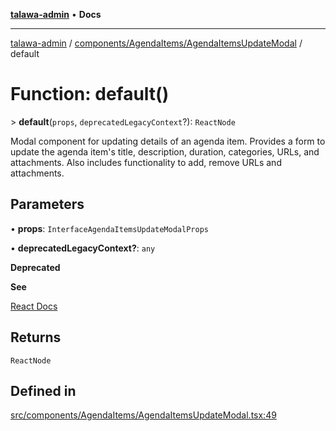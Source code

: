 [**talawa-admin**](../../../../README.md) • **Docs**

***

[talawa-admin](../../../../modules.md) / [components/AgendaItems/AgendaItemsUpdateModal](../README.md) / default

# Function: default()

\> **default**(`props`, `deprecatedLegacyContext`?): `ReactNode`

Modal component for updating details of an agenda item.
Provides a form to update the agenda item's title, description, duration, categories, URLs, and attachments.
Also includes functionality to add, remove URLs and attachments.

## Parameters

• **props**: `InterfaceAgendaItemsUpdateModalProps`

• **deprecatedLegacyContext?**: `any`

**Deprecated**

**See**

[React Docs](https://legacy.reactjs.org/docs/legacy-context.html#referencing-context-in-lifecycle-methods)

## Returns

`ReactNode`

## Defined in

[src/components/AgendaItems/AgendaItemsUpdateModal.tsx:49](https://github.com/PalisadoesFoundation/talawa-admin/blob/7a991b3aa824070bd53d6367f1ce7f072321af88/src/components/AgendaItems/AgendaItemsUpdateModal.tsx#L49)

